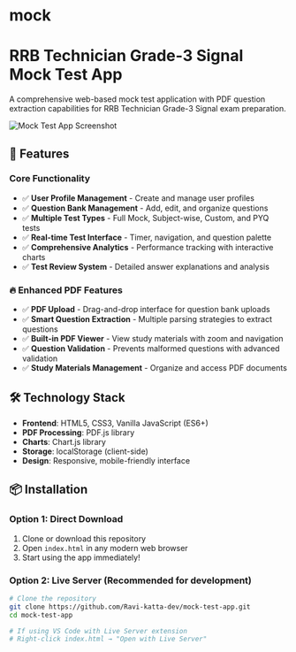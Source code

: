 # mock
# RRB Technician Grade-3 Signal Mock Test App

A comprehensive web-based mock test application with PDF question extraction capabilities for RRB Technician Grade-3 Signal exam preparation.

![Mock Test App Screenshot](https://via.placeholder.com/800x400/1FB8CD/FFFFFF?text=Mock+Test+App)

## 🚀 Features

### Core Functionality
- ✅ **User Profile Management** - Create and manage user profiles
- ✅ **Question Bank Management** - Add, edit, and organize questions
- ✅ **Multiple Test Types** - Full Mock, Subject-wise, Custom, and PYQ tests
- ✅ **Real-time Test Interface** - Timer, navigation, and question palette
- ✅ **Comprehensive Analytics** - Performance tracking with interactive charts
- ✅ **Test Review System** - Detailed answer explanations and analysis

### 🔥 Enhanced PDF Features
- ✅ **PDF Upload** - Drag-and-drop interface for question bank uploads
- ✅ **Smart Question Extraction** - Multiple parsing strategies to extract questions
- ✅ **Built-in PDF Viewer** - View study materials with zoom and navigation
- ✅ **Question Validation** - Prevents malformed questions with advanced validation
- ✅ **Study Materials Management** - Organize and access PDF documents

## 🛠️ Technology Stack

- **Frontend**: HTML5, CSS3, Vanilla JavaScript (ES6+)
- **PDF Processing**: PDF.js library
- **Charts**: Chart.js library
- **Storage**: localStorage (client-side)
- **Design**: Responsive, mobile-friendly interface

## 📦 Installation

### Option 1: Direct Download
1. Clone or download this repository
2. Open `index.html` in any modern web browser
3. Start using the app immediately!

### Option 2: Live Server (Recommended for development)
```bash
# Clone the repository
git clone https://github.com/Ravi-katta-dev/mock-test-app.git
cd mock-test-app

# If using VS Code with Live Server extension
# Right-click index.html → "Open with Live Server"
